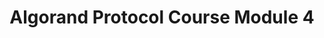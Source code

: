 ---
title: "Algorand Protocol Course Module 4"
description: "This module teaches about the Algorand sandbox,using third party APIs, Algod SDKs, goal CLI tool, Algorand public, Algorand nodes. This module is for developers that wish to delve into backend concepts of Algorand and includes many examples. By the end of this module you should be able to understand the Algorand Sandbox, use third party APIs, make transactions with Algod SDKs, use the goal CLI tool, understand the 3 Algorand public networks and their differences, understand the different types and modes of Algorand nodes, be able to set up your own node and switch between Algorand networks."
type: "course"
category: "Algorand Protocol Course,Algorand Components"
difficulty: ""
summary: "Learn about the Algorand sandbox and how to use it"
file_path: ""
image: "https://assets-global.website-files.com/5e39e095596498a8b9624af1/5ffca6e3e0d8ad9231cc2af6_Portfolio-course---final.png"
link: "https://drive.google.com/file/d/1RinW4PFcLHBF_JJbQ2yAQzTjREitzI9F/view?usp=sharing"
status: "open"
---